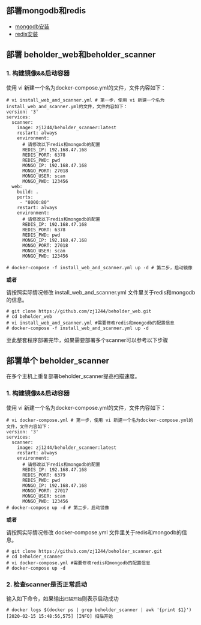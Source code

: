 ## 部署mongodb和redis

* [mongodb安装](./mongodb.md)
* [redis安装](./redis.md)

## 部署 beholder_web和beholder_scanner

### 1. 构建镜像&&启动容器

使用 vi 新建一个名为docker-compose.yml的文件，文件内容如下：

```
# vi install_web_and_scanner.yml # 第一步，使用 vi 新建一个名为install_web_and_scanner.yml的文件，文件内容如下：
version: '3'
services:
  scanner:
    image: zj1244/beholder_scanner:latest
    restart: always
    environment:
      # 请修改以下redis和mongodb的配置
      REDIS_IP: 192.168.47.168
      REDIS_PORT: 6378
      REDIS_PWD: pwd
      MONGO_IP: 192.168.47.168
      MONGO_PORT: 27018
      MONGO_USER: scan
      MONGO_PWD: 123456
  web:
    build: .
    ports:
     - "8000:80"
    restart: always
    environment:
      # 请修改以下redis和mongodb的配置
      REDIS_IP: 192.168.47.168
      REDIS_PORT: 6378
      REDIS_PWD: pwd
      MONGO_IP: 192.168.47.168
      MONGO_PORT: 27018
      MONGO_USER: scan
      MONGO_PWD: 123456

# docker-compose -f install_web_and_scanner.yml up -d # 第二步，启动镜像
```

**或者**

请按照实际情况修改 install_web_and_scanner.yml 文件里关于redis和mongodb的信息。
```
# git clone https://github.com/zj1244/beholder_web.git
# cd beholder_web
# vi install_web_and_scanner.yml #需要修改redis和mongodb的配置信息
# docker-compose -f install_web_and_scanner.yml up -d
```

至此整套程序部署完毕，如果需要部署多个scanner可以参考以下步骤

## 部署单个 beholder_scanner

在多个主机上重复部署beholder_scanner提高扫描速度。

### 1. 构建镜像&&启动容器

使用 vi 新建一个名为docker-compose.yml的文件，文件内容如下：

```
# vi docker-compose.yml # 第一步，使用 vi 新建一个名为docker-compose.yml的文件，文件内容如下：
version: '3'
services:
  scanner:
    image: zj1244/beholder_scanner:latest
    restart: always
    environment:
      # 请修改以下redis和mongodb的配置
      REDIS_IP: 192.168.47.168
      REDIS_PORT: 6379
      REDIS_PWD: pwd
      MONGO_IP: 192.168.47.168
      MONGO_PORT: 27017
      MONGO_USER: scan
      MONGO_PWD: 123456
# docker-compose up -d # 第二步，启动镜像
```

**或者**

请按照实际情况修改 docker-compose.yml 文件里关于redis和mongodb的信息。
```
# git clone https://github.com/zj1244/beholder_scanner.git
# cd beholder_scanner
# vi docker-compose.yml #需要修改redis和mongodb的配置信息
# docker-compose up -d
```

### 2. 检查scanner是否正常启动
输入如下命令，如果输出`扫描开始`则表示启动成功
```
# docker logs $(docker ps | grep beholder_scanner | awk '{print $1}')
[2020-02-15 15:48:56,575] [INFO] 扫描开始
```